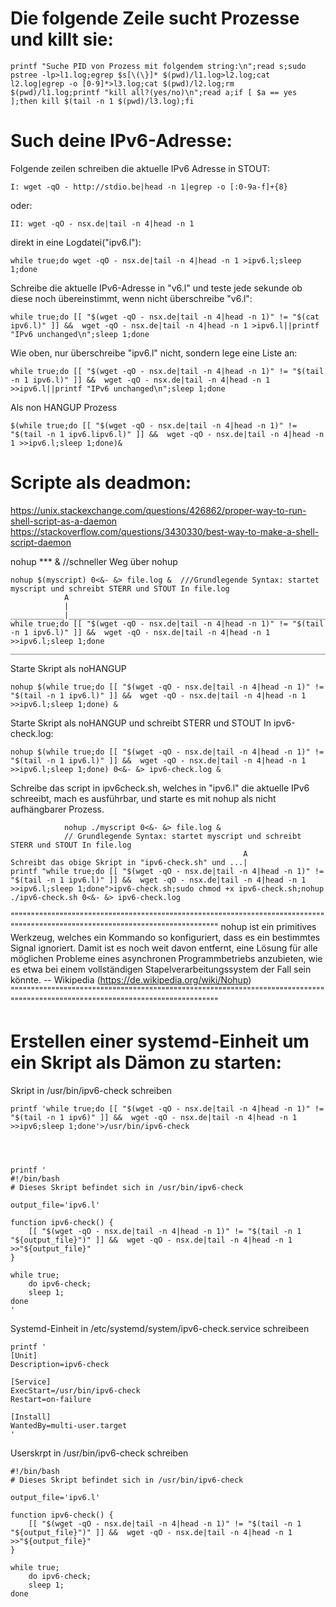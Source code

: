 # Die folgende Zeile sucht Prozesse und killt sie:

    printf "Suche PID von Prozess mit folgendem string:\n";read s;sudo pstree -lp>l1.log;egrep $s[\(\}]* $(pwd)/l1.log>l2.log;cat l2.log|egrep -o [0-9]*>l3.log;cat $(pwd)/l2.log;rm $(pwd)/l1.log;printf "kill all?(yes/no)\n";read a;if [ $a == yes ];then kill $(tail -n 1 $(pwd)/l3.log);fi


# Such deine IPv6-Adresse:
Folgende zeilen schreiben die aktuelle IPv6 Adresse in STOUT:

    
    I: wget -qO - http://stdio.be|head -n 1|egrep -o [:0-9a-f]+{8}
    
oder:
    
    II: wget -qO - nsx.de|tail -n 4|head -n 1
    
direkt in eine Logdatei("ipv6.l"):
    
    while true;do wget -qO - nsx.de|tail -n 4|head -n 1 >ipv6.l;sleep 1;done

Schreibe die aktuelle IPv6-Adresse in "v6.l" und teste jede sekunde ob diese noch übereinstimmt, wenn nicht überschreibe "v6.l":

    while true;do [[ "$(wget -qO - nsx.de|tail -n 4|head -n 1)" != "$(cat ipv6.l)" ]] &&  wget -qO - nsx.de|tail -n 4|head -n 1 >ipv6.l||printf "IPv6 unchanged\n";sleep 1;done 
    
Wie oben, nur überschreibe "ipv6.l" nicht, sondern lege eine Liste an:

    while true;do [[ "$(wget -qO - nsx.de|tail -n 4|head -n 1)" != "$(tail -n 1 ipv6.l)" ]] &&  wget -qO - nsx.de|tail -n 4|head -n 1 >>ipv6.l||printf "IPv6 unchanged\n";sleep 1;done
    
Als  non HANGUP Prozess

    $(while true;do [[ "$(wget -qO - nsx.de|tail -n 4|head -n 1)" != "$(tail -n 1 ipv6.lipv6.l)" ]] &&  wget -qO - nsx.de|tail -n 4|head -n 1 >>ipv6.l;sleep 1;done)&


# Scripte als deadmon:
https://unix.stackexchange.com/questions/426862/proper-way-to-run-shell-script-as-a-daemon
https://stackoverflow.com/questions/3430330/best-way-to-make-a-shell-script-daemon

nohup *** & //schneller Weg über nohup

    
    
    nohup $(myscript) 0<&- &> file.log &  ///Grundlegende Syntax: startet myscript und schreibt STERR und STOUT In file.log
                A
                | 
    ____________|__________________________________________________________________________________________________________
    while true;do [[ "$(wget -qO - nsx.de|tail -n 4|head -n 1)" != "$(tail -n 1 ipv6.l)" ]] &&  wget -qO - nsx.de|tail -n 4|head -n 1 >>ipv6.l;sleep 1;done
    _______________________________________________________________________________________________________________________
    

Starte Skript als noHANGUP
    
    nohup $(while true;do [[ "$(wget -qO - nsx.de|tail -n 4|head -n 1)" != "$(tail -n 1 ipv6.l)" ]] &&  wget -qO - nsx.de|tail -n 4|head -n 1 >>ipv6.l;sleep 1;done) &
    
Starte Skript als noHANGUP und schreibt STERR und STOUT In ipv6-check.log:
    
    nohup $(while true;do [[ "$(wget -qO - nsx.de|tail -n 4|head -n 1)" != "$(tail -n 1 ipv6.l)" ]] &&  wget -qO - nsx.de|tail -n 4|head -n 1 >>ipv6.l;sleep 1;done) 0<&- &> ipv6-check.log &

 
Schreibe das script in ipv6check.sh, welches in "ipv6.l" die aktuelle IPv6 schreeibt, mach es ausführbar, und starte es mit nohup als nicht aufhängbarer Prozess.

                nohup ./myscript 0<&- &> file.log &   
                // Grundlegende Syntax: startet myscript und schreibt STERR und STOUT In file.log
                                                        A
    Schreibt das obige Skript in "ipv6-check.sh" und ...|
    printf "while true;do [[ "$(wget -qO - nsx.de|tail -n 4|head -n 1)" != "$(tail -n 1 ipv6.l)" ]] &&  wget -qO - nsx.de|tail -n 4|head -n 1 >>ipv6.l;sleep 1;done">ipv6-check.sh;sudo chmod +x ipv6-check.sh;nohup ./ipv6-check.sh 0<&- &> ipv6-check.log

""""""""""""""""""""""""""""""""""""""""""""""""""""""""""""""""""""""""""""""""""""""""""""""""""""""""""""""""""""""""""""""""
nohup ist ein primitives Werkzeug, welches ein Kommando so konfiguriert, dass es ein bestimmtes Signal ignoriert. Damit ist es noch weit davon entfernt, eine Lösung für alle möglichen Probleme eines asynchronen Programmbetriebs anzubieten, wie es etwa bei einem vollständigen Stapelverarbeitungssystem der Fall sein könnte.     --    Wikipedia (https://de.wikipedia.org/wiki/Nohup)
""""""""""""""""""""""""""""""""""""""""""""""""""""""""""""""""""""""""""""""""""""""""""""""""""""""""""""""""""""""""""""""""


    
    
# Erstellen einer systemd-Einheit um ein Skript als Dämon zu starten:


Skript in /usr/bin/ipv6-check schreiben

    printf 'while true;do [[ "$(wget -qO - nsx.de|tail -n 4|head -n 1)" != "$(tail -n 1 ipv6)" ]] &&  wget -qO - nsx.de|tail -n 4|head -n 1 >>ipv6;sleep 1;done'>/usr/bin/ipv6-check
    
    
    
    
    printf '
    #!/bin/bash
    # Dieses Skript befindet sich in /usr/bin/ipv6-check

    output_file='ipv6.l'

    function ipv6-check() {
        [[ "$(wget -qO - nsx.de|tail -n 4|head -n 1)" != "$(tail -n 1 "${output_file}")" ]] &&  wget -qO - nsx.de|tail -n 4|head -n 1 >>"${output_file}"
    }
    
    while true;
        do ipv6-check;
        sleep 1;
    done
    '

Systemd-Einheit in /etc/systemd/system/ipv6-check.service schreibeen
    
    printf '
    [Unit]
    Description=ipv6-check

    [Service]
    ExecStart=/usr/bin/ipv6-check
    Restart=on-failure

    [Install]
    WantedBy=multi-user.target
    '


Userskrpt in /usr/bin/ipv6-check schreiben


    #!/bin/bash
    # Dieses Skript befindet sich in /usr/bin/ipv6-check

    output_file='ipv6.l'

    function ipv6-check() {
        [[ "$(wget -qO - nsx.de|tail -n 4|head -n 1)" != "$(tail -n 1 "${output_file}")" ]] &&  wget -qO - nsx.de|tail -n 4|head -n 1 >>"${output_file}"
    }
  
    while true;
        do ipv6-check;
        sleep 1;
    done
